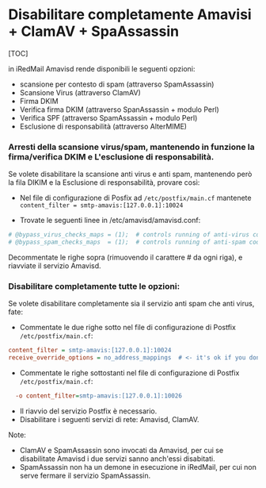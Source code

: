 # Disabilitare completamente Amavisi + ClamAV + SpaAssassin

[TOC]

in iRedMail Amavisd rende disponibili le seguenti opzioni:

* scansione per contesto di spam (attraverso SpamAssassin)
* Scansione Virus (attraverso ClamAV)
* Firma DKIM
* Verifica firma DKIM (attraverso SpanAssassin + modulo Perl)
* Verifica SPF (attraverso SpamAssassin + modulo Perl)
* Esclusione di responsabilità (attraverso AlterMIME)

### Arresti della scansione  virus/spam, mantenendo in funzione la firma/verifica DKIM e L'esclusione di responsabilità.

Se volete disabilitare la scansione anti virus e anti spam, mantenendo però la fila DIKIM e la Esclusione di responsabilità, provare così:

* Nel file di configurazione di Posfix ad `/etc/postfix/main.cf` mantenete `content_filter = smtp-amavis:[127.0.0.1]:10024`

* Trovate le seguenti linee in /etc/amavisd/amavisd.conf:
```perl
# @bypass_virus_checks_maps = (1);  # controls running of anti-virus code
# @bypass_spam_checks_maps  = (1);  # controls running of anti-spam code
```
Decommentate le righe sopra  (rimuovendo il carattere # da ogni riga), e riavviate il servizio Amavisd.

### Disabilitare completamente tutte le opzioni:

 Se volete disabilitare completamente sia il servizio anti spam che anti virus, fate:

* Commentate le due righe sotto nel file di configurazione di Postfix `/etc/postfix/main.cf`:

```cfg
content_filter = smtp-amavis:[127.0.0.1]:10024
receive_override_options = no_address_mappings  # <- it's ok if you don't have this line
```

* Commentate le righe sottostanti nel file di configurazione di Postfix `/etc/postfix/main.cf`:

```cfg
  -o content_filter=smtp-amavis:[127.0.0.1]:10026
```

* Il riavvio del servizio Postfix è necessario.
* Disabilitare i seguenti servizi di rete: Amavisd, ClamAV.

Note:

* ClamAV e SpamAssassin sono invocati da Amavisd, per cui se disabilitate Amavisd i due servizi sanno anch'essi disabitati.
* SpamAssassin non ha un demone in esecuzione in iRedMail, per cui non serve fermare il servizio SpamAssassin.
 
